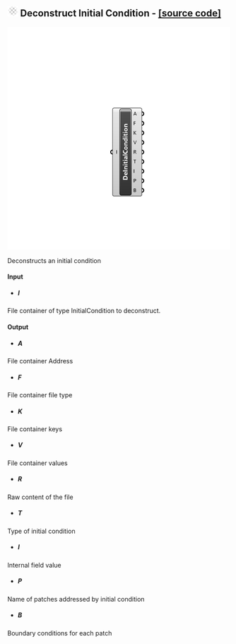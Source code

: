 ## ![](../../images/icons/Deconstruct_Initial_Condition.png) Deconstruct Initial Condition - [[source code]](https://github.com/Eddy3D-Dev/Eddy3D/tree/dev/Deconstruct%20Initial%20Condition.cs)

![](../../images/components/Deconstruct_Initial_Condition.png)

Deconstructs an initial condition

#### Input
* ##### I 
File container of type InitialCondition to deconstruct.

#### Output
* ##### A
File container Address
* ##### F
File container file type
* ##### K
File container keys
* ##### V
File container values
* ##### R
Raw content of the file
* ##### T
Type of initial condition
* ##### I
Internal field value
* ##### P
Name of patches addressed by initial condition
* ##### B
Boundary conditions for each patch